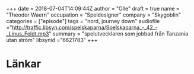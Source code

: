 +++
date = 2018-07-04T14:09:44Z
author = "Olle"
draft = true
name = "Theodor Waern"
occupation = "Speldesigner"
company = "Skygoblin"
categories = ["episode"]
tags = "nord, journey down"
audiofile ="http://traffic.libsyn.com/spelskaparna/Spelskaparna_-_42_-_Linus_Feldt.mp3"
summary = "spelutvecklaren som jobbad från Tanzania utan ström"
libsynid ="6621783"
+++

# Länkar
